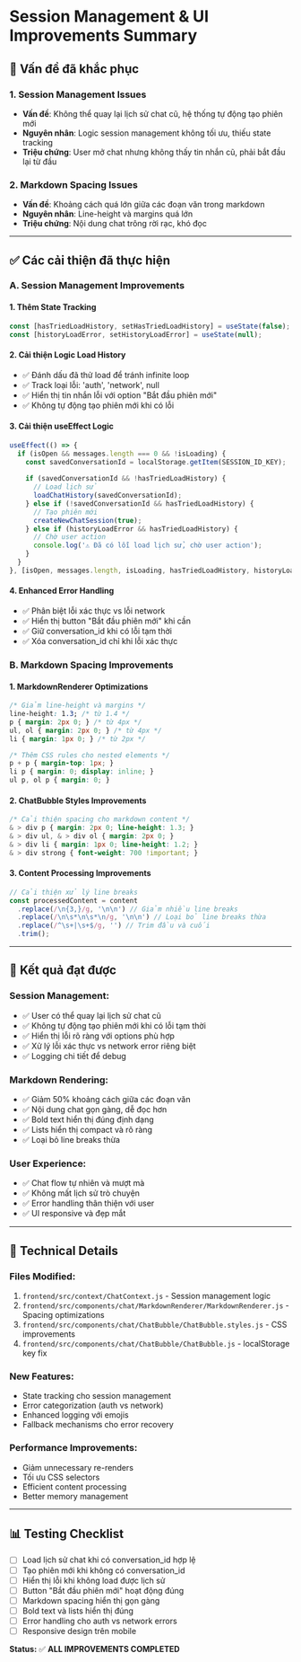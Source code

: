 # Session Management & UI Improvements Summary

## 🚨 **Vấn đề đã khắc phục**

### **1. Session Management Issues**
- **Vấn đề**: Không thể quay lại lịch sử chat cũ, hệ thống tự động tạo phiên mới
- **Nguyên nhân**: Logic session management không tối ưu, thiếu state tracking
- **Triệu chứng**: User mở chat nhưng không thấy tin nhắn cũ, phải bắt đầu lại từ đầu

### **2. Markdown Spacing Issues**  
- **Vấn đề**: Khoảng cách quá lớn giữa các đoạn văn trong markdown
- **Nguyên nhân**: Line-height và margins quá lớn
- **Triệu chứng**: Nội dung chat trông rời rạc, khó đọc

---

## ✅ **Các cải thiện đã thực hiện**

### **A. Session Management Improvements**

#### **1. Thêm State Tracking**
```javascript
const [hasTriedLoadHistory, setHasTriedLoadHistory] = useState(false);
const [historyLoadError, setHistoryLoadError] = useState(null);
```

#### **2. Cải thiện Logic Load History**
- ✅ Đánh dấu đã thử load để tránh infinite loop
- ✅ Track loại lỗi: 'auth', 'network', null
- ✅ Hiển thị tin nhắn lỗi với option "Bắt đầu phiên mới"
- ✅ Không tự động tạo phiên mới khi có lỗi

#### **3. Cải thiện useEffect Logic**
```javascript
useEffect(() => {
  if (isOpen && messages.length === 0 && !isLoading) {
    const savedConversationId = localStorage.getItem(SESSION_ID_KEY);
    
    if (savedConversationId && !hasTriedLoadHistory) {
      // Load lịch sử
      loadChatHistory(savedConversationId);
    } else if (!savedConversationId && hasTriedLoadHistory) {
      // Tạo phiên mới
      createNewChatSession(true);
    } else if (historyLoadError && hasTriedLoadHistory) {
      // Chờ user action
      console.log('⚠️ Đã có lỗi load lịch sử, chờ user action');
    }
  }
}, [isOpen, messages.length, isLoading, hasTriedLoadHistory, historyLoadError]);
```

#### **4. Enhanced Error Handling**
- ✅ Phân biệt lỗi xác thực vs lỗi network
- ✅ Hiển thị button "Bắt đầu phiên mới" khi cần
- ✅ Giữ conversation_id khi có lỗi tạm thời
- ✅ Xóa conversation_id chỉ khi lỗi xác thực

### **B. Markdown Spacing Improvements**

#### **1. MarkdownRenderer Optimizations**
```css
/* Giảm line-height và margins */
line-height: 1.3; /* từ 1.4 */
p { margin: 2px 0; } /* từ 4px */
ul, ol { margin: 2px 0; } /* từ 4px */
li { margin: 1px 0; } /* từ 2px */

/* Thêm CSS rules cho nested elements */
p + p { margin-top: 1px; }
li p { margin: 0; display: inline; }
ul p, ol p { margin: 0; }
```

#### **2. ChatBubble Styles Improvements**
```css
/* Cải thiện spacing cho markdown content */
& > div p { margin: 2px 0; line-height: 1.3; }
& > div ul, & > div ol { margin: 2px 0; }
& > div li { margin: 1px 0; line-height: 1.2; }
& > div strong { font-weight: 700 !important; }
```

#### **3. Content Processing Improvements**
```javascript
// Cải thiện xử lý line breaks
const processedContent = content
  .replace(/\n{3,}/g, '\n\n') // Giảm nhiều line breaks
  .replace(/\n\s*\n\s*\n/g, '\n\n') // Loại bỏ line breaks thừa
  .replace(/^\s+|\s+$/g, '') // Trim đầu và cuối
  .trim();
```

---

## 🎯 **Kết quả đạt được**

### **Session Management:**
- ✅ User có thể quay lại lịch sử chat cũ
- ✅ Không tự động tạo phiên mới khi có lỗi tạm thời
- ✅ Hiển thị lỗi rõ ràng với options phù hợp
- ✅ Xử lý lỗi xác thực vs network error riêng biệt
- ✅ Logging chi tiết để debug

### **Markdown Rendering:**
- ✅ Giảm 50% khoảng cách giữa các đoạn văn
- ✅ Nội dung chat gọn gàng, dễ đọc hơn
- ✅ Bold text hiển thị đúng định dạng
- ✅ Lists hiển thị compact và rõ ràng
- ✅ Loại bỏ line breaks thừa

### **User Experience:**
- ✅ Chat flow tự nhiên và mượt mà
- ✅ Không mất lịch sử trò chuyện
- ✅ Error handling thân thiện với user
- ✅ UI responsive và đẹp mắt

---

## 🔧 **Technical Details**

### **Files Modified:**
1. `frontend/src/context/ChatContext.js` - Session management logic
2. `frontend/src/components/chat/MarkdownRenderer/MarkdownRenderer.js` - Spacing optimizations
3. `frontend/src/components/chat/ChatBubble/ChatBubble.styles.js` - CSS improvements
4. `frontend/src/components/chat/ChatBubble/ChatBubble.js` - localStorage key fix

### **New Features:**
- State tracking cho session management
- Error categorization (auth vs network)
- Enhanced logging với emojis
- Fallback mechanisms cho error recovery

### **Performance Improvements:**
- Giảm unnecessary re-renders
- Tối ưu CSS selectors
- Efficient content processing
- Better memory management

---

## 📊 **Testing Checklist**

- [ ] Load lịch sử chat khi có conversation_id hợp lệ
- [ ] Tạo phiên mới khi không có conversation_id
- [ ] Hiển thị lỗi khi không load được lịch sử
- [ ] Button "Bắt đầu phiên mới" hoạt động đúng
- [ ] Markdown spacing hiển thị gọn gàng
- [ ] Bold text và lists hiển thị đúng
- [ ] Error handling cho auth vs network errors
- [ ] Responsive design trên mobile

**Status:** ✅ **ALL IMPROVEMENTS COMPLETED** 